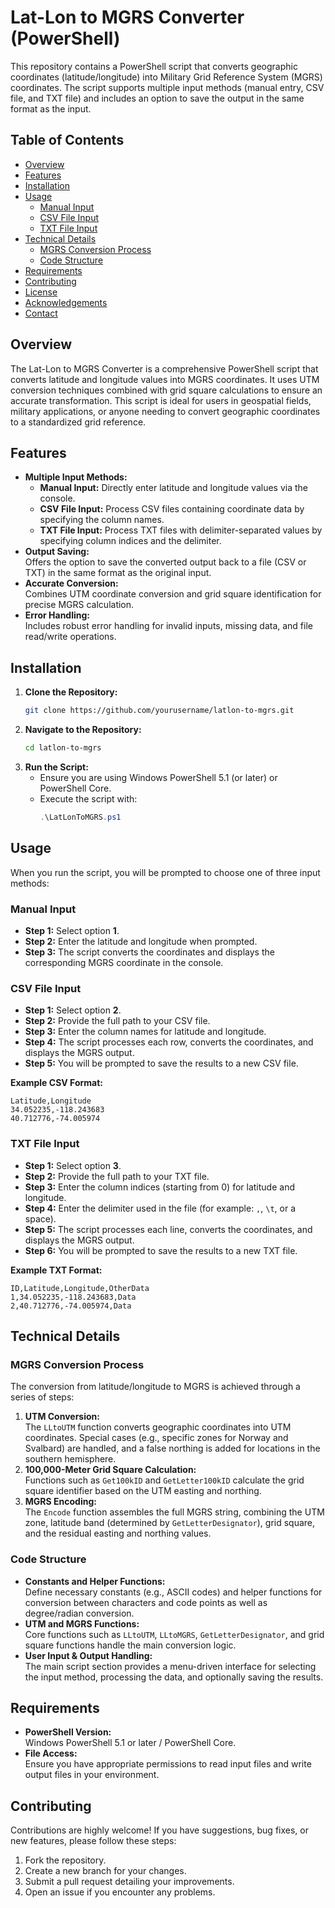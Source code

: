 # Lat-Lon to MGRS Converter (PowerShell)

This repository contains a PowerShell script that converts geographic coordinates (latitude/longitude) into Military Grid Reference System (MGRS) coordinates. The script supports multiple input methods (manual entry, CSV file, and TXT file) and includes an option to save the output in the same format as the input.

## Table of Contents
- [Overview](#overview)
- [Features](#features)
- [Installation](#installation)
- [Usage](#usage)
  - [Manual Input](#manual-input)
  - [CSV File Input](#csv-file-input)
  - [TXT File Input](#txt-file-input)
- [Technical Details](#technical-details)
  - [MGRS Conversion Process](#mgrs-conversion-process)
  - [Code Structure](#code-structure)
- [Requirements](#requirements)
- [Contributing](#contributing)
- [License](#license)
- [Acknowledgements](#acknowledgements)
- [Contact](#contact)

## Overview
The Lat-Lon to MGRS Converter is a comprehensive PowerShell script that converts latitude and longitude values into MGRS coordinates. It uses UTM conversion techniques combined with grid square calculations to ensure an accurate transformation. This script is ideal for users in geospatial fields, military applications, or anyone needing to convert geographic coordinates to a standardized grid reference.

## Features
- **Multiple Input Methods:**  
  - **Manual Input:** Directly enter latitude and longitude values via the console.
  - **CSV File Input:** Process CSV files containing coordinate data by specifying the column names.
  - **TXT File Input:** Process TXT files with delimiter-separated values by specifying column indices and the delimiter.
- **Output Saving:**  
  Offers the option to save the converted output back to a file (CSV or TXT) in the same format as the original input.
- **Accurate Conversion:**  
  Combines UTM coordinate conversion and grid square identification for precise MGRS calculation.
- **Error Handling:**  
  Includes robust error handling for invalid inputs, missing data, and file read/write operations.

## Installation
1. **Clone the Repository:**
   ```bash
   git clone https://github.com/yourusername/latlon-to-mgrs.git
   ```
2. **Navigate to the Repository:**
   ```bash
   cd latlon-to-mgrs
   ```
3. **Run the Script:**
   - Ensure you are using Windows PowerShell 5.1 (or later) or PowerShell Core.
   - Execute the script with:
     ```powershell
     .\LatLonToMGRS.ps1
     ```

## Usage
When you run the script, you will be prompted to choose one of three input methods:

### Manual Input
- **Step 1:** Select option **1**.
- **Step 2:** Enter the latitude and longitude when prompted.
- **Step 3:** The script converts the coordinates and displays the corresponding MGRS coordinate in the console.

### CSV File Input
- **Step 1:** Select option **2**.
- **Step 2:** Provide the full path to your CSV file.
- **Step 3:** Enter the column names for latitude and longitude.
- **Step 4:** The script processes each row, converts the coordinates, and displays the MGRS output.
- **Step 5:** You will be prompted to save the results to a new CSV file.

**Example CSV Format:**
```csv
Latitude,Longitude
34.052235,-118.243683
40.712776,-74.005974
```

### TXT File Input
- **Step 1:** Select option **3**.
- **Step 2:** Provide the full path to your TXT file.
- **Step 3:** Enter the column indices (starting from 0) for latitude and longitude.
- **Step 4:** Enter the delimiter used in the file (for example: `,`, `\t`, or a space).
- **Step 5:** The script processes each line, converts the coordinates, and displays the MGRS output.
- **Step 6:** You will be prompted to save the results to a new TXT file.

**Example TXT Format:**
```
ID,Latitude,Longitude,OtherData
1,34.052235,-118.243683,Data
2,40.712776,-74.005974,Data
```

## Technical Details

### MGRS Conversion Process
The conversion from latitude/longitude to MGRS is achieved through a series of steps:
1. **UTM Conversion:**  
   The `LLtoUTM` function converts geographic coordinates into UTM coordinates. Special cases (e.g., specific zones for Norway and Svalbard) are handled, and a false northing is added for locations in the southern hemisphere.
2. **100,000-Meter Grid Square Calculation:**  
   Functions such as `Get100kID` and `GetLetter100kID` calculate the grid square identifier based on the UTM easting and northing.
3. **MGRS Encoding:**  
   The `Encode` function assembles the full MGRS string, combining the UTM zone, latitude band (determined by `GetLetterDesignator`), grid square, and the residual easting and northing values.

### Code Structure
- **Constants and Helper Functions:**  
  Define necessary constants (e.g., ASCII codes) and helper functions for conversion between characters and code points as well as degree/radian conversion.
- **UTM and MGRS Functions:**  
  Core functions such as `LLtoUTM`, `LLtoMGRS`, `GetLetterDesignator`, and grid square functions handle the main conversion logic.
- **User Input & Output Handling:**  
  The main script section provides a menu-driven interface for selecting the input method, processing the data, and optionally saving the results.

## Requirements
- **PowerShell Version:**  
  Windows PowerShell 5.1 or later / PowerShell Core.
- **File Access:**  
  Ensure you have appropriate permissions to read input files and write output files in your environment.

## Contributing
Contributions are highly welcome! If you have suggestions, bug fixes, or new features, please follow these steps:
1. Fork the repository.
2. Create a new branch for your changes.
3. Submit a pull request detailing your improvements.
4. Open an issue if you encounter any problems.

